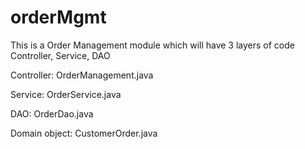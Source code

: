 # orderMgmt
This is a Order Management module which will have 3 layers of code
Controller, Service, DAO

Controller:
OrderManagement.java

Service: 
OrderService.java

DAO:
OrderDao.java

Domain object:
CustomerOrder.java



